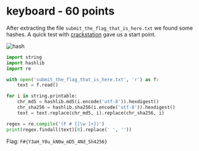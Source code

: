 # keyboard - 60 points

After extracting the file `submit_the_flag_that_is_here.txt` we found some hashes. A quick test with [crackstation](http://crackstation.net/) gave us a start point.

![hash](/../master/FireShell/hash.PNG)

```python
import string
import hashlib
import re

with open('submit_the_flag_that_is_here.txt', 'r') as f:
    text = f.read()

for i in string.printable:
    chr_md5 = hashlib.md5(i.encode('utf-8')).hexdigest()
    chr_sha256 = hashlib.sha256(i.encode('utf-8')).hexdigest()
    text = text.replace(chr_md5, i).replace(chr_sha256, i)

regex = re.compile('(F # {[\w ]+})')
print(regex.findall(text)[0].replace(' ', ''))
```

Flag: `F#{Y3aH_Y0u_kN0w_mD5_4Nd_Sh4256}`
